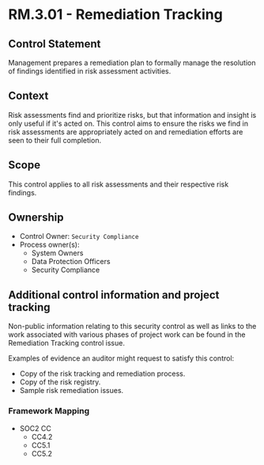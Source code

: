 # RM.3.01 - Remediation Tracking

## Control Statement

Management prepares a remediation plan to formally manage the resolution of findings identified in risk assessment activities.

## Context

Risk assessments find and prioritize risks, but that information and insight is only useful if it's acted on. This control aims to ensure the risks we find in risk assessments are appropriately acted on and remediation efforts are seen to their full completion.

## Scope

This control applies to all risk assessments and their respective risk findings.

## Ownership

* Control Owner: `Security Compliance`
* Process owner\(s\):
  * System Owners
  * Data Protection Officers
  * Security Compliance

## Additional control information and project tracking

Non-public information relating to this security control as well as links to the work associated with various phases of project work can be found in the Remediation Tracking control issue.

Examples of evidence an auditor might request to satisfy this control:

* Copy of the risk tracking and remediation process.
* Copy of the risk registry.
* Sample risk remediation issues.

### Framework Mapping

* SOC2 CC
  * CC4.2
  * CC5.1
  * CC5.2

